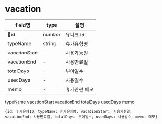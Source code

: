 # vacation

| field명 | type | 설명 |
| ----- | ------ | ------ |
| id | number | 유니크 id |
| typeName | string | 휴가유형명 |
| vacationStart | - | 사용가능일 |
| vacationEnd | - | 사용만료일 |
| totalDays | - | 부여일수 |
| usedDays | - | 사용일수 |
| memo | - | 휴가관련 메모 |




typeName
vacationStart
vacationEnd
totalDays
usedDays
memo

```{id: 휴가유형ID, typeName: 휴가유형명, vacationStart: 사용가능일, vacationEnd: 사용만료일, totalDays: 부여일수, usedDays: 사용일수, memo: 메모}```